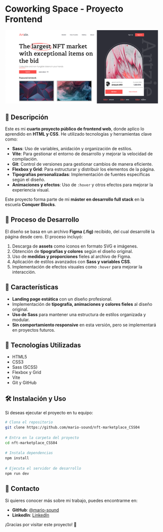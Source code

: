 # Coworking Space - Proyecto Frontend

![Coworking Space](img/nft-marketplace.png)

## 📌 Descripción

Este es mi **cuarto proyecto público de frontend web**, donde aplico lo aprendido en **HTML y CSS**. He utilizado tecnologías y herramientas clave como:

- **Sass**: Uso de variables, anidación y organización de estilos.
- **Vite**: Para gestionar el entorno de desarrollo y mejorar la velocidad de compilación.
- **Git**: Control de versiones para gestionar cambios de manera eficiente.
- **Flexbox y Grid**: Para estructurar y distribuir los elementos de la página.
- **Tipografías personalizadas**: Implementación de fuentes específicas según el diseño.
- **Animaciones y efectos**: Uso de `:hover` y otros efectos para mejorar la experiencia visual.

Este proyecto forma parte de mi **máster en desarrollo full stack** en la escuela **Conquer Blocks**.

## 🎨 Proceso de Desarrollo

El diseño se basa en un archivo **Figma (.fig)** recibido, del cual desarrollé la página desde cero. El proceso incluyó:

1. Descarga de **assets** como iconos en formato SVG e imágenes.
2. Obtención de **tipografías y colores** según el diseño original.
3. Uso de **medidas y proporciones** fieles al archivo de Figma.
4. Aplicación de estilos avanzados con **Sass y variables CSS**.
5. Implementación de efectos visuales como `:hover` para mejorar la interacción.

## 🚀 Características

- **Landing page estática** con un diseño profesional.
- Implementación de **tipografía, animaciones y colores fieles** al diseño original.
- **Uso de Sass** para mantener una estructura de estilos organizada y modular.
- **Sin comportamiento responsive** en esta versión, pero se implementará en proyectos futuros.

## 📂 Tecnologías Utilizadas

- HTML5
- CSS3
- Sass (SCSS)
- Flexbox y Grid
- Vite
- Git y GitHub

## 🛠 Instalación y Uso

Si deseas ejecutar el proyecto en tu equipo:

```sh
# Clona el repositorio
git clone https://github.com/mario-sound/nft-marketplace_CSS04

# Entra en la carpeta del proyecto
cd nft-marketplace_CSS04

# Instala dependencias
npm install

# Ejecuta el servidor de desarrollo
npm run dev
```

## 📌 Contacto

Si quieres conocer más sobre mi trabajo, puedes encontrarme en:

- **GitHub**: [@mario-sound](https://github.com/mario-sound)
- **LinkedIn**: [LinkedIn](https://www.linkedin.com/in/mariosanchezsonido/)

¡Gracias por visitar este proyecto! 🚀
